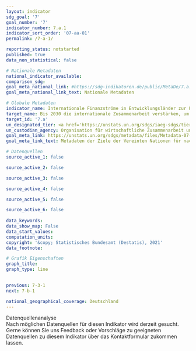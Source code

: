 ```yaml
---
layout: indicator    
sdg_goal: '7'    
goal_number: '7'    
indicator_number: 7.a.1    
indicator_sort_order: '07-aa-01'    
permalink: /7-a-1/    

reporting_status: notstarted    
published: true    
data_non_statistical: false    

# Nationale Metadaten    
national_indicator_available:     
comparison_sdg:     
goal_meta_national_link: #https://sdg-indikatoren.de/public/MetaDe/7.a.1.pdf    
goal_meta_national_link_text: Nationale Metadaten    

# Globale Metadaten    
indicator_name: Internationale Finanzströme in Entwicklungsländer zur Förderung von Forschung und Entwicklung im Bereich saubere Energie und zur Nutzung erneuerbarer Energien, einschließlich mittels Hybridsystemen    
target_name: Bis 2030 die internationale Zusammenarbeit verstärken, um den Zugang zur Forschung und Technologie im Bereich saubere Energie, namentlich erneuerbare Energie, Energieeffizienz sowie fortschrittliche und saubere Technologien für fossile Brennstoffe, zu erleichtern, und Investitionen in die Energieinfrastruktur und saubere Energietechnologien fördern    
target_id: '7.a'    
un_designated_tier: <a href='https://unstats.un.org/sdgs/iaeg-sdgs/tier-classification/' title='Klicken Sie hier um weitere Informationen zur UN-Tier-Klassifikation zu erhalten.'>Tier I</a>    
un_custodian_agency: Organisation für wirtschaftliche Zusammenarbeit und Entwicklung (OECD)<br>Internationale Organisation für erneuerbare Energien (IRENA)    
goal_meta_link: https://unstats.un.org/sdgs/metadata/files/Metadata-07-0a-01.pdf    
goal_meta_link_text: Metadaten der Ziele der Vereinten Nationen für nachhaltige Entwicklung    

# Datenquellen
source_active_1: false

source_active_2: false

source_active_3: false

source_active_4: false

source_active_5: false

source_active_6: false
    
data_keywords:     
data_show_map: False    
data_start_values:     
computation_units:     
copyright: '&copy; Statistisches Bundesamt (Destatis), 2021'    
data_footnote:     

# Grafik Eigenschaften    
graph_title:     
graph_type: line    
    

previous: 7-3-1    
next: 7-b-1    

national_geographical_coverage: Deutschland    
---
```


<span class="status notstarted"> Datenquellenanalyse </span><br>
Nach möglichen Datenquellen für diesen Indikator wird derzeit gesucht.
Gerne können Sie uns Feedback oder Vorschläge zu geeigneten Datenquellen zu diesem Indikator über das Kontaktformular zukommen lassen.